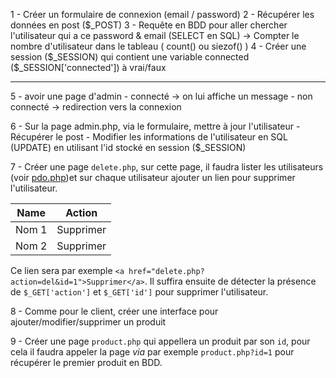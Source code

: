 1 - Créer un formulaire de connexion (email / password)
2 - Récupérer les données en post ($_POST)
3 - Requête en BDD pour aller chercher l'utilisateur
    qui a ce password & email (SELECT en SQL)
    -> Compter le nombre d'utilisateur dans le tableau ( count() ou siezof() )
4 - Créer une session ($_SESSION) qui contient une variable connected
    ($_SESSION['connected']) à vrai/faux


---------

5 - avoir une page d'admin  - connecté -> on lui affiche un message
                            - non connecté -> redirection vers la connexion

6 - Sur la page admin.php, via le formulaire, mettre à jour l'utilisateur
        - Récupérer le post 
        - Modifier les informations de l'utilisateur en SQL (UPDATE) 
        en utilisant l'id stocké en session ($_SESSION)
        
7 - Créer une page `delete.php`, sur cette page, il faudra lister les utilisateurs (voir [pdo.php](https://github.com/NideXTC/CoursYNov/blob/master/PHP/B1B-2017/pdo.php))et sur chaque utilisateur ajouter un lien pour supprimer l'utilisateur. 
     
| Name  	| Action    	|
|-------	|-----------	|
| Nom 1 	| Supprimer 	|
| Nom 2 	| Supprimer 	|

Ce lien sera par exemple `<a href="delete.php?action=del&id=1">Supprimer</a>`. 
Il suffira ensuite de détecter la présence de `$_GET['action']` et `$_GET['id']` pour supprimer l'utilisateur. 
  
8 - Comme pour le client, créer une interface pour ajouter/modifier/supprimer un produit 

9 - Créer une page `product.php` qui appellera un produit par son `id`, pour cela il faudra appeler la page _via_ 
par exemple `product.php?id=1` pour récupérer le premier produit en BDD.   